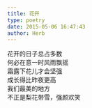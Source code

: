 ```yaml
---  
title: 花开  
type: poetry  
date: 2015-05-06 16:47:43  
author: Herb    
---  
```

花开的日子总占多数  
何必在意一时风雨飘摇  
霜露下花儿才会坚强  
成长得比昨夜更高  
我们最美的地方  
不正是梨花带雪，强颜欢笑